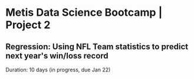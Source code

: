 # Metis Data Science Bootcamp | Project 2

## Regression: Using NFL Team statistics to predict next year's win/loss record

Duration: 10 days (in progress, due Jan 22)

